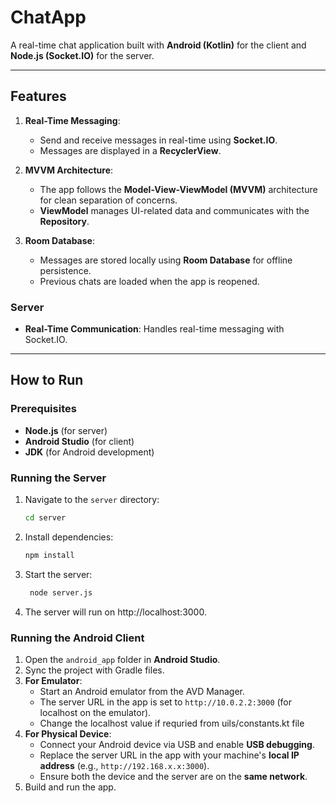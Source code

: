 # ChatApp

A real-time chat application built with **Android (Kotlin)** for the client and **Node.js (Socket.IO)** for the server.

---

## Features

1. **Real-Time Messaging**:
   - Send and receive messages in real-time using **Socket.IO**.
   - Messages are displayed in a **RecyclerView**.

2. **MVVM Architecture**:
   - The app follows the **Model-View-ViewModel (MVVM)** architecture for clean separation of concerns.
   - **ViewModel** manages UI-related data and communicates with the **Repository**.

3. **Room Database**:
   - Messages are stored locally using **Room Database** for offline persistence.
   - Previous chats are loaded when the app is reopened.

### Server
- **Real-Time Communication**: Handles real-time messaging with Socket.IO.

---

## How to Run

### Prerequisites
- **Node.js** (for server)
- **Android Studio** (for client)
- **JDK** (for Android development)

### Running the Server
1. Navigate to the `server` directory:
   ```bash
   cd server
2. Install dependencies:
   ```bash
   npm install
3. Start the server:
   ```bash
    node server.js 
4. The server will run on http://localhost:3000.

### Running the Android Client
1. Open the `android_app` folder in **Android Studio**.
2. Sync the project with Gradle files.
3. **For Emulator**:
   - Start an Android emulator from the AVD Manager.
   - The server URL in the app is set to `http://10.0.2.2:3000` (for localhost on the emulator).
   - Change the localhost value if requried from uils/constants.kt file
4. **For Physical Device**:
   - Connect your Android device via USB and enable **USB debugging**.
   - Replace the server URL in the app with your machine's **local IP address** (e.g., `http://192.168.x.x:3000`).
   - Ensure both the device and the server are on the **same network**.
5. Build and run the app.
  
